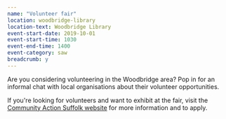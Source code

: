 ```yaml
---
name: "Volunteer fair"
location: woodbridge-library
location-text: Woodbridge Library
event-start-date: 2019-10-01
event-start-time: 1030
event-end-time: 1400
event-category: saw
breadcrumb: y
---
```


Are you considering volunteering in the Woodbridge area? Pop in for an informal chat with local organisations about their volunteer opportunities.

If you're looking for volunteers and want to exhibit at the fair, visit the [Community Action Suffolk website](https://www.communityactionsuffolk.org.uk/volunteering/suffolk-action-week/) for more information and to apply.
